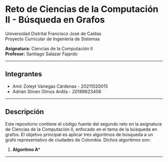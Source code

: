 # Reto de Ciencias de la Computación II - Búsqueda en Grafos

Universidad Distrital Francisco José de Caldas  
Proyecto Curricular de Ingeniería de Sistemas

**Asignatura:** Ciencias de la Computación II  
**Profesor:** Santiago Salazar Fajardo

---

## Integrantes

- Amir Zoleyt Vanegas Cárdenas - 20211020015
- Adrián Stiven Olmos Ardila   - 20189823408

---

## Descripción

Este repositorio contiene el código fuente del segundo reto en la asignatura de Ciencias de la Computación II, enfocado en el tema de la búsqueda en grafos. El objetivo principal es aplicar tres algoritmos de búsqueda a un grafo representativo de ciudades de Colombia. Dichos algoritmos son:

1. **Algoritmo A***


---
